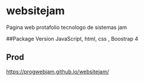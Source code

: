 # websitejam
Pagina web protafolio tecnologo de sistemas jam

##Package Version
JavaScript, html, css , Boostrap 4

## Prod
https://progwebjam.github.io/websitejam/
